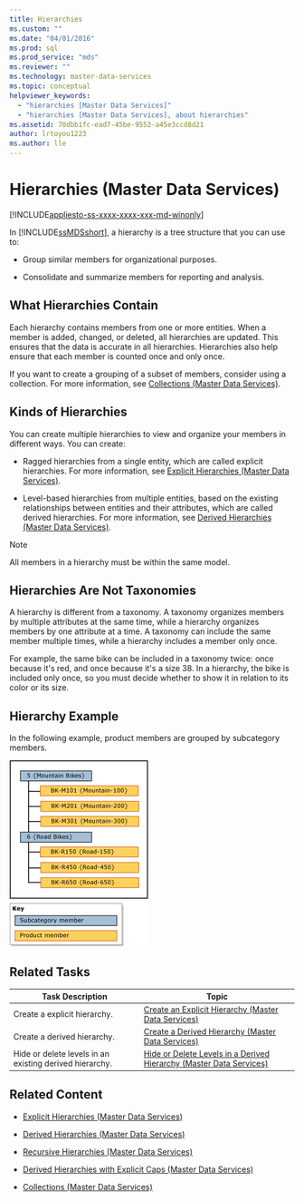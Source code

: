 ```yaml
---
title: Hierarchies
ms.custom: ""
ms.date: "04/01/2016"
ms.prod: sql
ms.prod_service: "mds"
ms.reviewer: ""
ms.technology: master-data-services
ms.topic: conceptual
helpviewer_keywords: 
  - "hierarchies [Master Data Services]"
  - "hierarchies [Master Data Services], about hierarchies"
ms.assetid: 70dbb1fc-ead7-45be-9552-a45e3ccd8d21
author: lrtoyou1223
ms.author: lle
---
```

# Hierarchies (Master Data Services)

[!INCLUDE[appliesto-ss-xxxx-xxxx-xxx-md-winonly](../includes/appliesto-ss-xxxx-xxxx-xxx-md-winonly.md)]

  In [!INCLUDE[ssMDSshort](../includes/ssmdsshort-md.md)], a hierarchy is a tree structure that you can use to:  
  
-   Group similar members for organizational purposes.  
  
-   Consolidate and summarize members for reporting and analysis.  
  
## What Hierarchies Contain  
 Each hierarchy contains members from one or more entities. When a member is added, changed, or deleted, all hierarchies are updated. This ensures that the data is accurate in all hierarchies. Hierarchies also help ensure that each member is counted once and only once.  
  
 If you want to create a grouping of a subset of members, consider using a collection. For more information, see [Collections &#40;Master Data Services&#41;](../master-data-services/collections-master-data-services.md).  
  
## Kinds of Hierarchies  
 You can create multiple hierarchies to view and organize your members in different ways. You can create:  
  
-   Ragged hierarchies from a single entity, which are called explicit hierarchies. For more information, see [Explicit Hierarchies &#40;Master Data Services&#41;](../master-data-services/explicit-hierarchies-master-data-services.md).  
  
-   Level-based hierarchies from multiple entities, based on the existing relationships between entities and their attributes, which are called derived hierarchies. For more information, see [Derived Hierarchies &#40;Master Data Services&#41;](../master-data-services/derived-hierarchies-master-data-services.md).  
  
> [!NOTE]  
>  All members in a hierarchy must be within the same model.  
  
## Hierarchies Are Not Taxonomies  
 A hierarchy is different from a taxonomy. A taxonomy organizes members by multiple attributes at the same time, while a hierarchy organizes members by one attribute at a time. A taxonomy can include the same member multiple times, while a hierarchy includes a member only once.  
  
 For example, the same bike can be included in a taxonomy twice: once because it's red, and once because it's a size 38. In a hierarchy, the bike is included only once, so you must decide whether to show it in relation to its color or its size.  
  
## Hierarchy Example  
 In the following example, product members are grouped by subcategory members.  
  
 ![Hierarchy Grouped by Subcategory Example](../master-data-services/media/mds-conc-hierarchy.gif "Hierarchy Grouped by Subcategory Example")  
  
## Related Tasks  
  
|Task Description|Topic|  
|----------------------|-----------|  
|Create a explicit hierarchy.|[Create an Explicit Hierarchy &#40;Master Data Services&#41;](../master-data-services/create-an-explicit-hierarchy-master-data-services.md)|  
|Create a derived hierarchy.|[Create a Derived Hierarchy &#40;Master Data Services&#41;](../master-data-services/create-a-derived-hierarchy-master-data-services.md)|  
|Hide or delete levels in an existing derived hierarchy.|[Hide or Delete Levels in a Derived Hierarchy &#40;Master Data Services&#41;](../master-data-services/hide-or-delete-levels-in-a-derived-hierarchy-master-data-services.md)|  
  
## Related Content  
  
-   [Explicit Hierarchies &#40;Master Data Services&#41;](../master-data-services/explicit-hierarchies-master-data-services.md)  
  
-   [Derived Hierarchies &#40;Master Data Services&#41;](../master-data-services/derived-hierarchies-master-data-services.md)  
  
-   [Recursive Hierarchies &#40;Master Data Services&#41;](../master-data-services/recursive-hierarchies-master-data-services.md)  
  
-   [Derived Hierarchies with Explicit Caps &#40;Master Data Services&#41;](../master-data-services/derived-hierarchies-with-explicit-caps-master-data-services.md)  
  
-   [Collections &#40;Master Data Services&#41;](../master-data-services/collections-master-data-services.md)  
  
  
